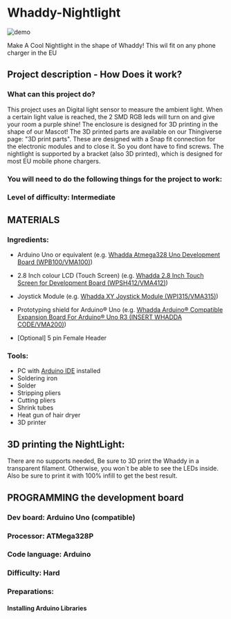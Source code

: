 # Whaddy-Nightlight

![demo](./pictures/demo.png)

Make A Cool Nightlight in the shape of Whaddy! This wil fit on any phone charger in the EU

## Project description - How Does it work?

### What can this project do?
This project uses an Digital light sensor to measure the ambient light. When a certain light value is reached, the 2 SMD RGB leds will turn on and give your room a purple shine!
The enclosure is designed for 3D printing in the shape of our Mascot!
The 3D printed parts are available on our Thingiverse page: "3D print parts". These are designed with a Snap fit connection for the electronic modules and to close it. So you dont have to find screws. 
The nightlight is supported by a bracket (also  3D printed), which is designed for most EU mobile phone chargers.

### You will need to do the following things for the project to work:

### Level of difficulty: Intermediate

## MATERIALS

### Ingredients:
*  Arduino Uno or equivalent (e.g. [Whadda Atmega328 Uno Development Board (WPB100/VMA100)](https://www.vellemanformakers.com/product/atmega328-uno-development-board-vma100/))
* 2.8 Inch colour LCD (Touch Screen) (e.g. [Whadda 2.8 Inch Touch Screen for Development Board (WPSH412/VMA412)](https://www.vellemanformakers.com/product/2-8-inch-touch-screen-for-development-board-vma412/))
* Joystick Module (e.g. [Whadda XY Joystick Module (WPI315/VMA315)](https://www.vellemanformakers.com/product/xy-joystick-module-2-pcs-vma315/))
* Prototyping shield for Arduino® Uno (e.g. [Whadda Arduino® Compatible Expansion Board For Arduino® Uno R3 (INSERT WHADDA CODE/VMA200)](https://www.vellemanformakers.com/product/arduino-compatible-expansion-board-for-arduino-uno-r3-vma200/))

* [Optional] 5 pin Female Header

### Tools:
* PC with [Arduino IDE](https://www.arduino.cc/en/Main/Software) installed
* Soldering iron
* Solder
* Stripping pliers
* Cutting pliers
* Shrink tubes
* Heat gun of hair dryer
* 3D printer

## 3D printing the NightLight:

There are no supports needed, Be sure to 3D print the Whaddy in a transparent filament. Otherwise, you won`t be able to see the LEDs inside. 
Also be sure to print it with 100% infill to get the best result.

## PROGRAMMING  the development board

### Dev board: Arduino Uno (compatible)

### Processor: ATMega328P

### Code language: Arduino

### Difficulty: Hard

### Preparations:
#### Installing Arduino Libraries
